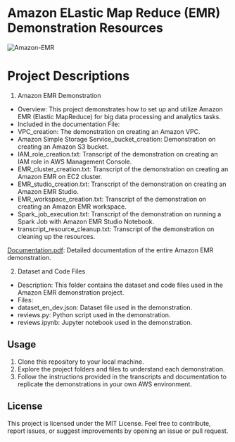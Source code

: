 # Amazon ELastic Map Reduce (EMR) Demonstration Resources

![Amazon-EMR](https://github.com/kevinndungu-source/EMR_Demonstration_Resources/assets/114335263/2bd46564-6d9a-4e65-b242-39e428e2f70f)

# Project Descriptions
1. Amazon EMR Demonstration
-	Overview: This project demonstrates how to set up and utilize Amazon EMR (Elastic MapReduce) for big data processing and analytics tasks.
-	Included in the documentation File:
-	VPC_creation: The demonstration on creating an Amazon VPC.
-	Amazon Simple Storage Service_bucket_creation: Demonstration on creating an Amazon S3 bucket.
-	IAM_role_creation.txt: Transcript of the demonstration on creating an IAM role in AWS Management Console.
-	EMR_cluster_creation.txt: Transcript of the demonstration on creating an Amazon EMR on EC2 cluster.
-	EMR_studio_creation.txt: Transcript of the demonstration on creating an Amazon EMR Studio.
-	EMR_workspace_creation.txt: Transcript of the demonstration on creating an Amazon EMR workspace.
-	Spark_job_execution.txt: Transcript of the demonstration on running a Spark Job with Amazon EMR Studio Notebook.
-	transcript_resource_cleanup.txt: Transcript of the demonstration on cleaning up the resources.

[Documentation.pdf](https://drive.google.com/file/d/1zxrx1NdSQPI7zsVkzujVUDtXZfiq8G71/view?usp=drive_link): Detailed documentation of the entire Amazon EMR demonstration.

2. Dataset and Code Files
-	Description: This folder contains the dataset and code files used in the Amazon EMR demonstration project.
-	Files:
-	dataset_en_dev.json: Dataset file used in the demonstration.
-	reviews.py: Python script used in the demonstration.
-	reviews.ipynb: Jupyter notebook used in the demonstration.

## Usage
1.	Clone this repository to your local machine.
2.	Explore the project folders and files to understand each demonstration.
3.	Follow the instructions provided in the transcripts and documentation to replicate the demonstrations in your own AWS environment.

## License
This project is licensed under the MIT License.
Feel free to contribute, report issues, or suggest improvements by opening an issue or pull request.
